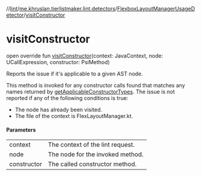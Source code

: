 //[lint](../../../index.md)/[me.khruslan.tierlistmaker.lint.detectors](../index.md)/[FlexboxLayoutManagerUsageDetector](index.md)/[visitConstructor](visit-constructor.md)

# visitConstructor

open override fun [visitConstructor](visit-constructor.md)(context: JavaContext, node: UCallExpression, constructor: PsiMethod)

Reports the issue if it's applicable to a given AST node.

This method is invoked for any constructor calls found that matches any names returned by [getApplicableConstructorTypes](get-applicable-constructor-types.md). The issue is not reported if any of the following conditions is true:

- The node has already been visited.
- The file of the context is FlexLayoutManager.kt.

#### Parameters

| | |
|---|---|
| context | The context of the lint request. |
| node | The node for the invoked method. |
| constructor | The called constructor method. |

